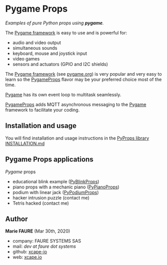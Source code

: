 ﻿# Pygame Props
*Examples of pure Python props using **pygame**.*

The <a href="https://pypi.org/project/pygame/" target="_blank">Pygame framework</a> is easy to use and is powerful for:
* audio and video output
* simultaneous sounds
* keyboard, mouse and joystick input
* video games
* sensors and actuators (GPIO and I2C shields)

The <a href="https://pypi.org/project/pygame/" target="_blank">Pygame framework</a> (see <a href="https://www.pygame.org/" target="_blank">pygame.org</a>) is very popular and very easy to learn so the [PygameProps](./PygameProps) flavor may be your preferred choice most of the time.

<a href="https://www.pygame.org/" target="_blank">Pygame</a> has its own event loop to multitask seamlessly.

[PygameProps](./PygameProps) adds MQTT asynchronous messaging to the <a href="https://pypi.org/project/pygame/" target="_blank">Pygame</a> framework to facilitate your coding.


## Installation and usage
You will find installation and usage instructions in the [PyProps library INSTALLATION.md](../INSTALLATION.md)


## Pygame Props applications

*Pygame* props
* educational blink example ([PyBlinkProps](PyBlinkProps))
* piano props with a mechanic piano ([PyPianoProps](PyPianoProps))
* podium with linear jack ([PyPodiumProps](PyPodiumProps))
* hacker intrusion puzzle (contact me)
* Tetris hacked (contact me)


## Author

**Marie FAURE** (Mar 30th, 2020)
* company: FAURE SYSTEMS SAS
* mail: *dev at faure dot systems*
* github: <a href="https://github.com/xcape-io?tab=repositories" target="_blank">xcape-io</a>
* web: <a href="https://xcape.io/" target="_blank">xcape.io</a>